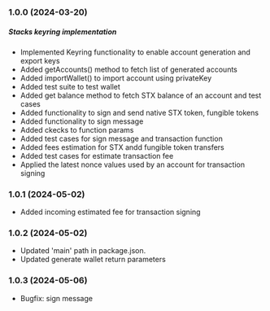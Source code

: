 ### 1.0.0 (2024-03-20)

##### Stacks keyring implementation

- Implemented Keyring functionality to enable account generation and export keys
- Added getAccounts() method to fetch list of generated accounts
- Added importWallet() to import account using privateKey
- Added test suite to test wallet
- Added get balance method to fetch STX balance of an account and test cases
- Added functionality to sign and send native STX token, fungible tokens
- Added functionality to sign message
- Added ckecks to function params
- Added test cases for sign message and transaction function
- Added fees estimation for STX andd fungible token transfers
- Added test cases for estimate transaction fee
- Applied the latest nonce values used by an account for transaction signing


### 1.0.1 (2024-05-02)

- Added incoming estimated fee for transaction signing

### 1.0.2 (2024-05-02)

- Updated 'main' path in package.json.
- Updated generate wallet return parameters

### 1.0.3 (2024-05-06)

- Bugfix: sign message